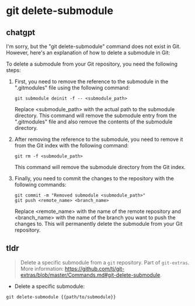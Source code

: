 # git delete-submodule 
## chatgpt 
I'm sorry, but the "git delete-submodule" command does not exist in Git. However, here's an explanation of how to delete a submodule in Git:

To delete a submodule from your Git repository, you need the following steps:

1. First, you need to remove the reference to the submodule in the ".gitmodules" file using the following command:

    ```git submodule deinit -f -- <submodule_path>```

    Replace <submodule_path> with the actual path to the submodule directory. This command will remove the submodule entry from the ".gitmodules" file and also remove the contents of the submodule directory.

2. After removing the reference to the submodule, you need to remove it from the Git index with the following command:

    ```git rm -f <submodule_path>```

    This command will remove the submodule directory from the Git index.

3. Finally, you need to commit the changes to the repository with the following commands:

    ```
    git commit -m "Removed submodule <submodule_path>"
    git push <remote_name> <branch_name>
    ```

    Replace <remote_name> with the name of the remote repository and <branch_name> with the name of the branch you want to push the changes to. This will permanently delete the submodule from your Git repository. 

## tldr 
 
> Delete a specific submodule from a `git` repository.
> Part of `git-extras`.
> More information: <https://github.com/tj/git-extras/blob/master/Commands.md#git-delete-submodule>.

- Delete a specific submodule:

`git delete-submodule {{path/to/submodule}}`

